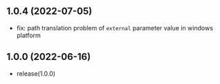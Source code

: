 ## 1.0.4 (2022-07-05)

* fix: path translation problem of `external` parameter value in windows platform

## 1.0.0 (2022-06-16)

* release(1.0.0)
